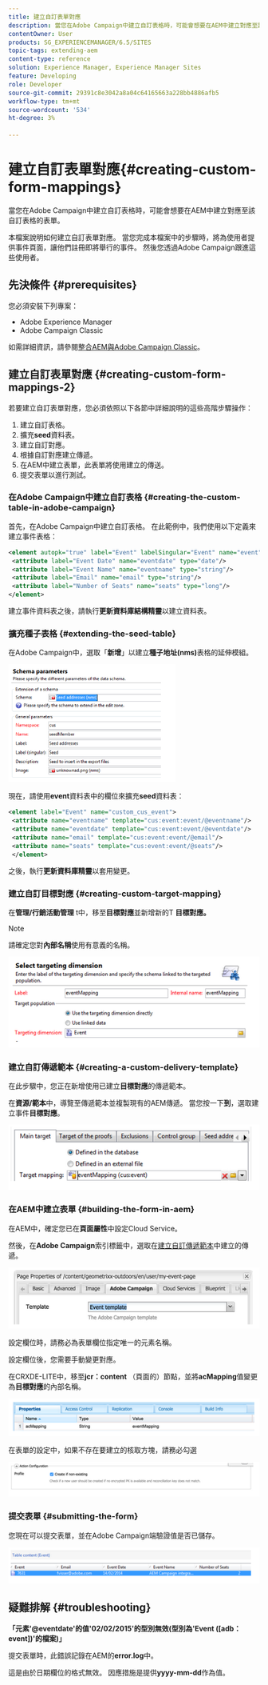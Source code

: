 ```yaml
---
title: 建立自訂表單對應
description: 當您在Adobe Campaign中建立自訂表格時，可能會想要在AEM中建立對應至該自訂表格的表單
contentOwner: User
products: SG_EXPERIENCEMANAGER/6.5/SITES
topic-tags: extending-aem
content-type: reference
solution: Experience Manager, Experience Manager Sites
feature: Developing
role: Developer
source-git-commit: 29391c8e3042a8a04c64165663a228bb4886afb5
workflow-type: tm+mt
source-wordcount: '534'
ht-degree: 3%

---
```


# 建立自訂表單對應{#creating-custom-form-mappings}

當您在Adobe Campaign中建立自訂表格時，可能會想要在AEM中建立對應至該自訂表格的表單。

本檔案說明如何建立自訂表單對應。 當您完成本檔案中的步驟時，將為使用者提供事件頁面，讓他們註冊即將舉行的事件。 然後您透過Adobe Campaign跟進這些使用者。

## 先決條件 {#prerequisites}

您必須安裝下列專案：

* Adobe Experience Manager
* Adobe Campaign Classic

如需詳細資訊，請參閱[整合AEM與Adobe Campaign Classic](/help/sites-administering/campaignonpremise.md)。

## 建立自訂表單對應 {#creating-custom-form-mappings-2}

若要建立自訂表單對應，您必須依照以下各節中詳細說明的這些高階步驟操作：

1. 建立自訂表格。
1. 擴充&#x200B;**seed**&#x200B;資料表。
1. 建立自訂對應。
1. 根據自訂對應建立傳遞。
1. 在AEM中建立表單，此表單將使用建立的傳送。
1. 提交表單以進行測試。

### 在Adobe Campaign中建立自訂表格 {#creating-the-custom-table-in-adobe-campaign}

首先，在Adobe Campaign中建立自訂表格。 在此範例中，我們使用以下定義來建立事件表格：

```xml
<element autopk="true" label="Event" labelSingular="Event" name="event">
 <attribute label="Event Date" name="eventdate" type="date"/>
 <attribute label="Event Name" name="eventname" type="string"/>
 <attribute label="Email" name="email" type="string"/>
 <attribute label="Number of Seats" name="seats" type="long"/>
</element>
```

建立事件資料表之後，請執行&#x200B;**更新資料庫結構精靈**&#x200B;以建立資料表。

### 擴充種子表格 {#extending-the-seed-table}

在Adobe Campaign中，選取「**新增**」以建立&#x200B;**種子地址(nms)**&#x200B;表格的延伸模組。

![chlimage_1-194](assets/chlimage_1-194.png)

現在，請使用&#x200B;**event**&#x200B;資料表中的欄位來擴充&#x200B;**seed**&#x200B;資料表：

```xml
<element label="Event" name="custom_cus_event">
 <attribute name="eventname" template="cus:event:event/@eventname"/>
 <attribute name="eventdate" template="cus:event:event/@eventdate"/>
 <attribute name="email" template="cus:event:event/@email"/>
 <attribute name="seats" template="cus:event:event/@seats"/>
 </element>
```

之後，執行&#x200B;**更新資料庫精靈**&#x200B;以套用變更。

### 建立自訂目標對應 {#creating-custom-target-mapping}

在&#x200B;**管理/行銷活動管理** t中，移至&#x200B;**目標對應**&#x200B;並新增新的T **目標對應。**

>[!NOTE]
>
>請確定您對&#x200B;**內部名稱**&#x200B;使用有意義的名稱。

![chlimage_1-195](assets/chlimage_1-195.png)

### 建立自訂傳遞範本 {#creating-a-custom-delivery-template}

在此步驟中，您正在新增使用已建立&#x200B;**目標對應**&#x200B;的傳遞範本。

在&#x200B;**資源/範本**&#x200B;中，導覽至傳遞範本並複製現有的AEM傳遞。 當您按一下&#x200B;**到**，選取建立事件&#x200B;**目標對應**。

![chlimage_1-196](assets/chlimage_1-196.png)

### 在AEM中建立表單 {#building-the-form-in-aem}

在AEM中，確定您已在&#x200B;**頁面屬性**&#x200B;中設定Cloud Service。

然後，在&#x200B;**Adobe Campaign**&#x200B;索引標籤中，選取在[建立自訂傳遞範本](#creating-a-custom-delivery-template)中建立的傳遞。

![chlimage_1-197](assets/chlimage_1-197.png)

設定欄位時，請務必為表單欄位指定唯一的元素名稱。

設定欄位後，您需要手動變更對應。

在CRXDE-LITE中，移至&#x200B;**jcr：content** （頁面的）節點，並將&#x200B;**acMapping**&#x200B;值變更為&#x200B;**目標對應**&#x200B;的內部名稱。

![chlimage_1-198](assets/chlimage_1-198.png)

在表單的設定中，如果不存在要建立的核取方塊，請務必勾選

![chlimage_1-199](assets/chlimage_1-199.png)

### 提交表單 {#submitting-the-form}

您現在可以提交表單，並在Adobe Campaign端驗證值是否已儲存。

![chlimage_1-200](assets/chlimage_1-200.png)

## 疑難排解 {#troubleshooting}

**「元素&#39;@eventdate&#39;的值&#39;02/02/2015&#39;的型別無效(型別為&#39;Event ([adb：event])&#39;的檔案)」**

提交表單時，此錯誤記錄在AEM的&#x200B;**error.log**&#x200B;中。

這是由於日期欄位的格式無效。 因應措施是提供&#x200B;**yyyy-mm-dd**&#x200B;作為值。
